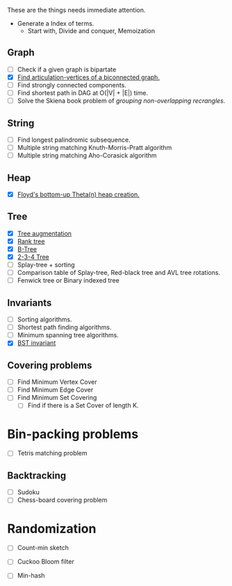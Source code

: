 
These are the things needs immediate attention.

- Generate a Index of terms.
	- Start with, Divide and conquer, Memoization

Graph
------
- [ ] Check if a given graph is bipartate
- [x] [Find articulation-vertices of a biconnected graph.](graph/biconnected_components/cxx)
- [ ] Find strongly connected components.
- [ ] Find shortest path in DAG at O(|V| + |E|) time.
- [ ] Solve the Skiena book problem of *grouping non-overlapping recrangles.*

String
-------
- [ ] Find longest palindromic subsequence.
- [ ] Multiple string matching Knuth-Morris-Pratt algorithm
- [ ] Multiple string matching Aho-Corasick algorithm

Heap
----
- [x] [Floyd's bottom-up Theta(n) heap creation.](data_structure/heap/binary_heap/cxx/src/dary_heap.cc)

Tree
----
- [x] [Tree augmentation](data_structure/tree/tree/python/README.md)
- [x] [Rank tree](data_structure/tree/tree/python/README.md)
- [x] [B-Tree](data_structure/tree/btree/cxx)
- [x] [2-3-4 Tree](data_structure/tree/btree/cxx)
- [ ] Splay-tree + sorting
- [ ] Comparison table of Splay-tree, Red-black tree and AVL tree rotations.
- [ ] Fenwick tree or Binary indexed tree

Invariants
------------
- [ ] Sorting algorithms.
- [ ] Shortest path finding algorithms.
- [ ] Minimum spanning tree algorithms.
- [x] [BST invariant](data_structure/tree/tree/python/README.md)

Covering problems
-----------------

- [ ] Find Minimum Vertex Cover
- [ ] Find Minimum Edge Cover
- [ ] Find Minimum Set Covering
	- [ ] Find if there is a Set Cover of length K.

Bin-packing problems
====================

- [ ] Tetris matching problem

Backtracking
------------
- [ ] Sudoku
- [ ] Chess-board covering problem

Randomization
=============

- [ ] Count-min sketch
- [ ] Cuckoo Bloom filter
- [ ] Min-hash

